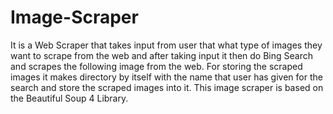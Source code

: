 # Image-Scraper
It is a Web Scraper that takes input from user that what type of images they want to scrape from the web and after taking input it then do Bing Search and scrapes the following image from the web. For storing the scraped images it makes directory by itself with the name that user has given for the search and store the scraped images into it. This image scraper is based on the Beautiful Soup 4 Library.

